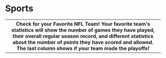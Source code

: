 # Sports

<html>
<body>

<table style="width:100%" id="table">
  <tr>
    <th>Check for your Favorite NFL Team! Your favorite team's statistics will show the number of games they have played, their overall regular season record, and different statistics about the number of points they have scored and allowed. The last column shows if your team made the playoffs!</th>
  </tr>
</table>


<script>

var requestOptions = {
  method: 'GET',
  redirect: 'follow'
};

fetch("http://172.23.68.4:8086/api/nflteam", requestOptions)
  .then(response => response.json())
  .then(r => {
	  r.forEach(ev => {
		  const row = document.createElement("tr")
		  const data = document.createElement("td")
		  data.innerHTML = `${ev.team}, ${ev.division}: ${ev.gamesplayed} and ${ev.gameswon}-${ev.gameslost}: ${ev.gamesdrawn}, ${ev.gamesplayedathome}, ${ev.gamesplayedaway}, ${ev.gameswonathome}, ${ev.gameslostathome}, ${ev.gameswonaway}, ${ev.gamesplayed5}, ${ev.gameslost5}, ${ev.pointsfor}, ${ev.pointsagainst}, ${ev.playoffs}: Playoff Berth`
		  row.appendChild(data)
		  document.getElementById("table").appendChild(row)
	  })
  })
  .catch(error => console.log('error', error));

function reset() {
  window.location.reload();
}

</script>

<script>

const resultContainer = document.getElementById("result");
  // prepare URL's to allow easy switch from deployment and localhost
const url = "http://localhost:8086/api/nflteam"
  //const url = "https://flask.nighthawkcodingsociety.com/api/users"
const create_fetch = url + '/create';
const read_fetch = url + '/';
read_users();

function read_users() {
    // prepare fetch options
    const read_options = {
      method: 'GET', // *GET, POST, PUT, DELETE, etc.
      mode: 'cors', // no-cors, *cors, same-origin
      cache: 'default', // *default, no-cache, reload, force-cache, only-if-cached
      credentials: 'omit', // include, *same-origin, omit
      headers: {
        'Content-Type': 'application/json'
      },
    };     // fetch the data from API
    fetch(read_fetch, read_options)
      // response is a RESTful "promise" on any successful fetch
      .then(response => {
        // check for response errors
        if (response.status !== 200) {
            const errorMsg = 'Database read error: ' + response.status;
            console.log(errorMsg);
            const tr = document.createElement("tr");
            const td = document.createElement("td");
            td.innerHTML = errorMsg;
            tr.appendChild(td);
            return;
        }
        // valid response will have json data
        response.json().then(data => {
            console.log(data);
            for (let row in data) {
              console.log(data[row]);
              add_row(data[row]);
            }
        })
    }) 
      // catch fetch errors (ie ACCESS to server blocked)
    .catch(err => {
      console.error(err);
      const tr = document.createElement("tr");
      const td = document.createElement("td");
      td.innerHTML = err;
      tr.appendChild(td);
      resultContainer.appendChild(tr);
    });
  }
</script>
